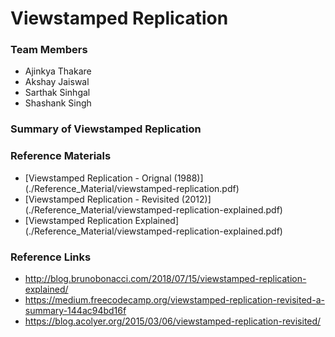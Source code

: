 # Viewstamped Replication

### Team Members

- Ajinkya Thakare
- Akshay Jaiswal
- Sarthak Sinhgal
- Shashank Singh

### Summary of Viewstamped Replication



### Reference Materials

- [Viewstamped Replication - Orignal (1988)] (./Reference_Material/viewstamped-replication.pdf)
- [Viewstamped Replication - Revisited (2012)] (./Reference_Material/viewstamped-replication-explained.pdf)
- [Viewstamped Replication Explained] (./Reference_Material/viewstamped-replication-explained.pdf)

### Reference Links

- http://blog.brunobonacci.com/2018/07/15/viewstamped-replication-explained/
- https://medium.freecodecamp.org/viewstamped-replication-revisited-a-summary-144ac94bd16f
- https://blog.acolyer.org/2015/03/06/viewstamped-replication-revisited/
